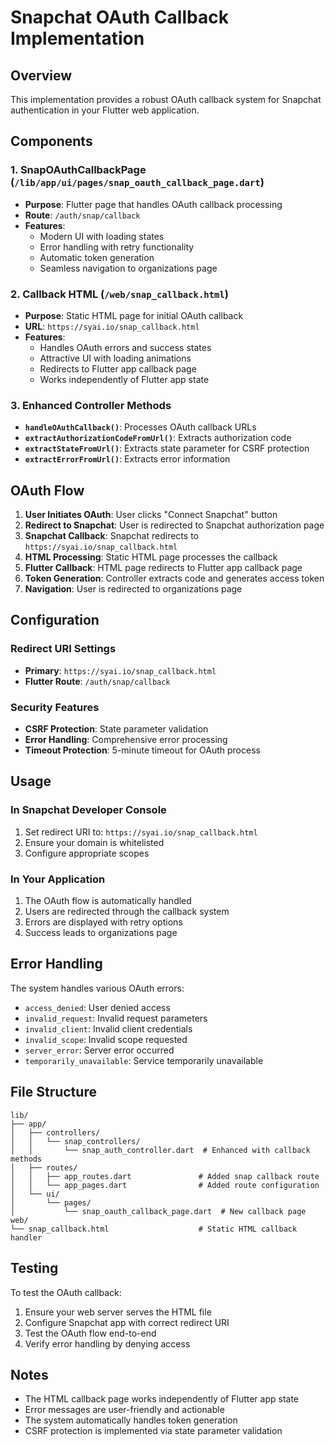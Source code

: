 # Snapchat OAuth Callback Implementation

## Overview

This implementation provides a robust OAuth callback system for Snapchat authentication in your Flutter web application.

## Components

### 1. SnapOAuthCallbackPage (`/lib/app/ui/pages/snap_oauth_callback_page.dart`)

- **Purpose**: Flutter page that handles OAuth callback processing
- **Route**: `/auth/snap/callback`
- **Features**:
  - Modern UI with loading states
  - Error handling with retry functionality
  - Automatic token generation
  - Seamless navigation to organizations page

### 2. Callback HTML (`/web/snap_callback.html`)

- **Purpose**: Static HTML page for initial OAuth callback
- **URL**: `https://syai.io/snap_callback.html`
- **Features**:
  - Handles OAuth errors and success states
  - Attractive UI with loading animations
  - Redirects to Flutter app callback page
  - Works independently of Flutter app state

### 3. Enhanced Controller Methods

- **`handleOAuthCallback()`**: Processes OAuth callback URLs
- **`extractAuthorizationCodeFromUrl()`**: Extracts authorization code
- **`extractStateFromUrl()`**: Extracts state parameter for CSRF protection
- **`extractErrorFromUrl()`**: Extracts error information

## OAuth Flow

1. **User Initiates OAuth**: User clicks "Connect Snapchat" button
2. **Redirect to Snapchat**: User is redirected to Snapchat authorization page
3. **Snapchat Callback**: Snapchat redirects to `https://syai.io/snap_callback.html`
4. **HTML Processing**: Static HTML page processes the callback
5. **Flutter Callback**: HTML page redirects to Flutter app callback page
6. **Token Generation**: Controller extracts code and generates access token
7. **Navigation**: User is redirected to organizations page

## Configuration

### Redirect URI Settings

- **Primary**: `https://syai.io/snap_callback.html`
- **Flutter Route**: `/auth/snap/callback`

### Security Features

- **CSRF Protection**: State parameter validation
- **Error Handling**: Comprehensive error processing
- **Timeout Protection**: 5-minute timeout for OAuth process

## Usage

### In Snapchat Developer Console

1. Set redirect URI to: `https://syai.io/snap_callback.html`
2. Ensure your domain is whitelisted
3. Configure appropriate scopes

### In Your Application

1. The OAuth flow is automatically handled
2. Users are redirected through the callback system
3. Errors are displayed with retry options
4. Success leads to organizations page

## Error Handling

The system handles various OAuth errors:

- `access_denied`: User denied access
- `invalid_request`: Invalid request parameters
- `invalid_client`: Invalid client credentials
- `invalid_scope`: Invalid scope requested
- `server_error`: Server error occurred
- `temporarily_unavailable`: Service temporarily unavailable

## File Structure

```
lib/
├── app/
│   ├── controllers/
│   │   └── snap_controllers/
│   │       └── snap_auth_controller.dart  # Enhanced with callback methods
│   ├── routes/
│   │   ├── app_routes.dart               # Added snap callback route
│   │   └── app_pages.dart                # Added route configuration
│   └── ui/
│       └── pages/
│           └── snap_oauth_callback_page.dart  # New callback page
web/
└── snap_callback.html                    # Static HTML callback handler
```

## Testing

To test the OAuth callback:

1. Ensure your web server serves the HTML file
2. Configure Snapchat app with correct redirect URI
3. Test the OAuth flow end-to-end
4. Verify error handling by denying access

## Notes

- The HTML callback page works independently of Flutter app state
- Error messages are user-friendly and actionable
- The system automatically handles token generation
- CSRF protection is implemented via state parameter validation
